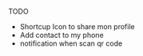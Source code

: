 TODO 

- Shortcup Icon to share mon profile
- Add contact to my phone
- notification when scan qr code 